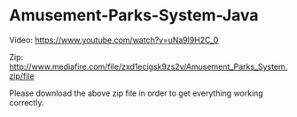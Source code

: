 # Amusement-Parks-System-Java
Video: https://www.youtube.com/watch?v=uNa9l9H2C_0

Zip: http://www.mediafire.com/file/zxd1ecigsk9zs2v/Amusement_Parks_System.zip/file

Please download the above zip file in order to get everything working correctly.
